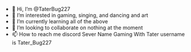 - 👋 Hi, I’m @TaterBug227
- 👀 I’m interested in gaming, singing, and dancing and art
- 🌱 I’m currently learning all of the above
- 💞️ I’m looking to collaborate on nothing at the moment
- 📫 How to reach me discord Sever Name Gaming With Tater username is Tater_Bug227

<!---
TaterBug227/TaterBug227 is a ✨ special ✨ repository because its `README.md` (this file) appears on your GitHub profile.
You can click the Preview link to take a look at your changes.
--->
